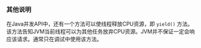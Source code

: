 ### 其他说明

在Java并发API中，还有一个方法可以使线程释放CPU资源，即 `yield()` 方法。该方法告知JVM当前线程可以为其他任务放弃CPU资源。JVM并不保证一定会响应该请求。通常只在调试中使用该方法。

